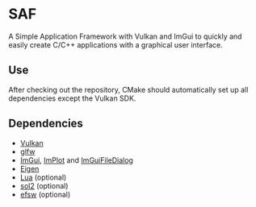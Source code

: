 # SAF

A Simple Application Framework with Vulkan and ImGui to quickly and easily create C/C++ applications with a graphical user interface.

## Use
After checking out the repository, CMake should automatically set up all dependencies except the Vulkan SDK.

## Dependencies

- [Vulkan](https://www.vulkan.org)
- [glfw](https://github.com/glfw/glfw)
- [ImGui](https://github.com/ocornut/imgui), [ImPlot](https://github.com/epezent/implot) and [ImGuiFileDialog](https://github.com/aiekick/ImGuiFileDialog)
- [Eigen](https://gitlab.com/libeigen/eigen)
- [Lua](https://github.com/lua/lua) (optional)
- [sol2](https://github.com/ThePhD/sol2) (optional)
- [efsw](https://github.com/SpartanJ/efsw) (optional)
